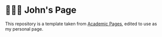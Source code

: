 # 🧑🏻‍💻 John's Page
This repository is a template taken from [Academic Pages](https://github.com/academicpages/academicpages.github.io), edited to use as my personal page.